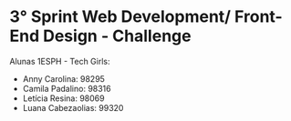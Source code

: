 # 3° Sprint Web Development/ Front-End Design - Challenge

Alunas 1ESPH - Tech Girls: <br>
- Anny Carolina: 98295 <br>
- Camila Padalino: 98316 <br>
- Letícia Resina: 98069 <br>
- Luana Cabezaolias: 99320
